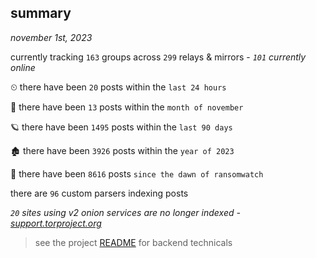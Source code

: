 
## summary
_november 1st, 2023_

currently tracking `163` groups across `299` relays & mirrors - _`101` currently online_

⏲ there have been `20` posts within the `last 24 hours`

🦈 there have been `13` posts within the `month of november`

🪐 there have been `1495` posts within the `last 90 days`

🏚 there have been `3926` posts within the `year of 2023`

🦕 there have been `8616` posts `since the dawn of ransomwatch`

there are `96` custom parsers indexing posts

_`20` sites using v2 onion services are no longer indexed - [support.torproject.org](https://support.torproject.org/onionservices/v2-deprecation/)_

> see the project [README](https://github.com/joshhighet/ransomwatch#ransomwatch--) for backend technicals
